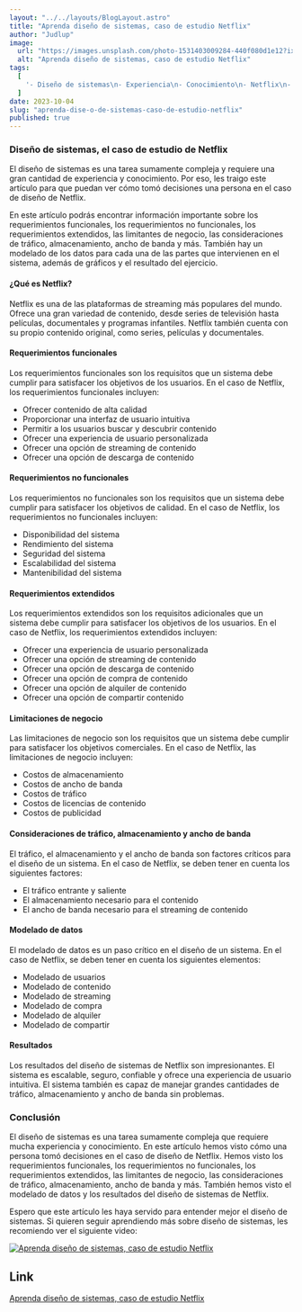 ```yaml
---
layout: "../../layouts/BlogLayout.astro"
title: "Aprenda diseño de sistemas, caso de estudio Netflix"
author: "Judlup"
image:
  url: "https://images.unsplash.com/photo-1531403009284-440f080d1e12?ixlib=rb-4.0.3&ixid=M3wxMjA3fDB8MHxwaG90by1wYWdlfHx8fGVufDB8fHx8fA%3D%3D&auto=format&fit=crop&w=3540&q=80"
  alt: "Aprenda diseño de sistemas, caso de estudio Netflix"
tags:
  [
    '- Diseño de sistemas\n- Experiencia\n- Conocimiento\n- Netflix\n- Requerimientos funcionales\n- Requerimientos no funcionales\n- Requerimientos extendidos\n- Limitantes de negocio\n- Consideraciones\n- Tráfico\n- Almacenamiento\n- Ancho de banda\n- Modelado de datos\n- Gr',
  ]
date: 2023-10-04
slug: "aprenda-dise-o-de-sistemas-caso-de-estudio-netflix"
published: true
---
```


### Diseño de sistemas, el caso de estudio de Netflix

El diseño de sistemas es una tarea sumamente compleja y requiere una gran cantidad de experiencia y conocimiento. Por eso, les traigo este artículo para que puedan ver cómo tomó decisiones una persona en el caso de diseño de Netflix.

En este artículo podrás encontrar información importante sobre los requerimientos funcionales, los requerimientos no funcionales, los requerimientos extendidos, las limitantes de negocio, las consideraciones de tráfico, almacenamiento, ancho de banda y más. También hay un modelado de los datos para cada una de las partes que intervienen en el sistema, además de gráficos y el resultado del ejercicio.

#### ¿Qué es Netflix?

Netflix es una de las plataformas de streaming más populares del mundo. Ofrece una gran variedad de contenido, desde series de televisión hasta películas, documentales y programas infantiles. Netflix también cuenta con su propio contenido original, como series, películas y documentales.

#### Requerimientos funcionales

Los requerimientos funcionales son los requisitos que un sistema debe cumplir para satisfacer los objetivos de los usuarios. En el caso de Netflix, los requerimientos funcionales incluyen:

- Ofrecer contenido de alta calidad
- Proporcionar una interfaz de usuario intuitiva
- Permitir a los usuarios buscar y descubrir contenido
- Ofrecer una experiencia de usuario personalizada
- Ofrecer una opción de streaming de contenido
- Ofrecer una opción de descarga de contenido

#### Requerimientos no funcionales

Los requerimientos no funcionales son los requisitos que un sistema debe cumplir para satisfacer los objetivos de calidad. En el caso de Netflix, los requerimientos no funcionales incluyen:

- Disponibilidad del sistema
- Rendimiento del sistema
- Seguridad del sistema
- Escalabilidad del sistema
- Mantenibilidad del sistema

#### Requerimientos extendidos

Los requerimientos extendidos son los requisitos adicionales que un sistema debe cumplir para satisfacer los objetivos de los usuarios. En el caso de Netflix, los requerimientos extendidos incluyen:

- Ofrecer una experiencia de usuario personalizada
- Ofrecer una opción de streaming de contenido
- Ofrecer una opción de descarga de contenido
- Ofrecer una opción de compra de contenido
- Ofrecer una opción de alquiler de contenido
- Ofrecer una opción de compartir contenido

#### Limitaciones de negocio

Las limitaciones de negocio son los requisitos que un sistema debe cumplir para satisfacer los objetivos comerciales. En el caso de Netflix, las limitaciones de negocio incluyen:

- Costos de almacenamiento
- Costos de ancho de banda
- Costos de tráfico
- Costos de licencias de contenido
- Costos de publicidad

#### Consideraciones de tráfico, almacenamiento y ancho de banda

El tráfico, el almacenamiento y el ancho de banda son factores críticos para el diseño de un sistema. En el caso de Netflix, se deben tener en cuenta los siguientes factores:

- El tráfico entrante y saliente
- El almacenamiento necesario para el contenido
- El ancho de banda necesario para el streaming de contenido

#### Modelado de datos

El modelado de datos es un paso crítico en el diseño de un sistema. En el caso de Netflix, se deben tener en cuenta los siguientes elementos:

- Modelado de usuarios
- Modelado de contenido
- Modelado de streaming
- Modelado de compra
- Modelado de alquiler
- Modelado de compartir

#### Resultados

Los resultados del diseño de sistemas de Netflix son impresionantes. El sistema es escalable, seguro, confiable y ofrece una experiencia de usuario intuitiva. El sistema también es capaz de manejar grandes cantidades de tráfico, almacenamiento y ancho de banda sin problemas.

### Conclusión

El diseño de sistemas es una tarea sumamente compleja que requiere mucha experiencia y conocimiento. En este artículo hemos visto cómo una persona tomó decisiones en el caso de diseño de Netflix. Hemos visto los requerimientos funcionales, los requerimientos no funcionales, los requerimientos extendidos, las limitantes de negocio, las consideraciones de tráfico, almacenamiento, ancho de banda y más. También hemos visto el modelado de datos y los resultados del diseño de sistemas de Netflix.

Espero que este artículo les haya servido para entender mejor el diseño de sistemas. Si quieren seguir aprendiendo más sobre diseño de sistemas, les recomiendo ver el siguiente video:

[![Aprenda diseño de sistemas, caso de estudio Netflix](https://img.youtube.com/vi/S1H7ZwVELCM/0.jpg)](https://www.youtube.com/shorts/S1H7ZwVELCM?feature=share "Aprenda diseño de sistemas, caso de estudio Netflix")

## Link

[Aprenda diseño de sistemas, caso de estudio Netflix](https://bit.ly/3865461)
